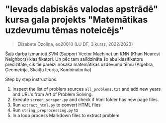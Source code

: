 # "Ievads dabiskās valodas apstrādē" kursa gala projekts "Matemātikas uzdevumu tēmas noteicējs"
> Elizabete Ozoliņa, eo20018 (LU DF, 3.kurss, 2022/2023)

Šajā darbā izmantoti SVM (Support Vector Machine) un KNN (Khan Nearest Neighbors) klasifikatori. Un pēc tam salīdzināta šo abu klasifikatoru precizitāte, cik tie pareizi nosaka matemātikas uzdevumu tēmu (Algebra, Ģeometrija, Skaitļu teorija, Kombinatorika)

Step by step instructions:
1. Inspect the list of problem sources `all_problems.txt` and add new years and URL's from Art of Problem Solving.
2. Execute `screen_scraper.py` and check if html folder has new page files.
3. Run `extract_html.py` to convert HTML files
4. Run `string_preprocessing.py` to 
4. In a loop process Markdown files to extract problem


